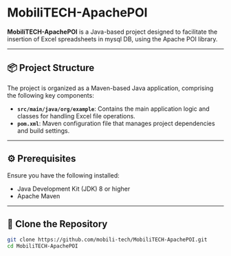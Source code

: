 # MobiliTECH-ApachePOI

**MobiliTECH-ApachePOI** is a Java-based project designed to facilitate the insertion of Excel spreadsheets in mysql DB, using the Apache POI library.

---

## 📦 Project Structure

The project is organized as a Maven-based Java application, comprising the following key components:

- **`src/main/java/org/example`**: Contains the main application logic and classes for handling Excel file operations.
- **`pom.xml`**: Maven configuration file that manages project dependencies and build settings.

---

## ⚙️ Prerequisites

Ensure you have the following installed:

- Java Development Kit (JDK) 8 or higher
- Apache Maven

---

## 🚀 Clone the Repository

```bash
git clone https://github.com/mobili-tech/MobiliTECH-ApachePOI.git
cd MobiliTECH-ApachePOI

